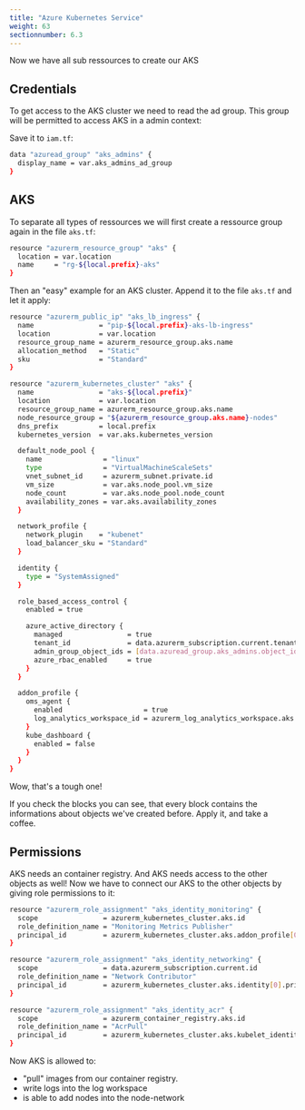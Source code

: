 ```yaml
---
title: "Azure Kubernetes Service"
weight: 63
sectionnumber: 6.3
---
```


Now we have all sub ressources to create our AKS


## Credentials

To get access to the AKS cluster we need to read the ad group. This group will be permitted to access AKS in a admin context:

Save it to `iam.tf`:

```bash
data "azuread_group" "aks_admins" {
  display_name = var.aks_admins_ad_group
}
```


## AKS

To separate all types of ressources we will first create a ressource group again in the file `aks.tf`:

```bash
resource "azurerm_resource_group" "aks" {
  location = var.location
  name     = "rg-${local.prefix}-aks"
}
```

Then an "easy" example for an AKS cluster. Append it to the file `aks.tf` and let it apply:

```bash
resource "azurerm_public_ip" "aks_lb_ingress" {
  name                = "pip-${local.prefix}-aks-lb-ingress"
  location            = var.location
  resource_group_name = azurerm_resource_group.aks.name
  allocation_method   = "Static"
  sku                 = "Standard"
}

resource "azurerm_kubernetes_cluster" "aks" {
  name                = "aks-${local.prefix}"
  location            = var.location
  resource_group_name = azurerm_resource_group.aks.name
  node_resource_group = "${azurerm_resource_group.aks.name}-nodes"
  dns_prefix          = local.prefix
  kubernetes_version  = var.aks.kubernetes_version

  default_node_pool {
    name               = "linux"
    type               = "VirtualMachineScaleSets"
    vnet_subnet_id     = azurerm_subnet.private.id
    vm_size            = var.aks.node_pool.vm_size
    node_count         = var.aks.node_pool.node_count
    availability_zones = var.aks.availability_zones
  }

  network_profile {
    network_plugin    = "kubenet"
    load_balancer_sku = "Standard"
  }

  identity {
    type = "SystemAssigned"
  }

  role_based_access_control {
    enabled = true

    azure_active_directory {
      managed                = true
      tenant_id              = data.azurerm_subscription.current.tenant_id
      admin_group_object_ids = [data.azuread_group.aks_admins.object_id]
      azure_rbac_enabled     = true
    }
  }

  addon_profile {
    oms_agent {
      enabled                    = true
      log_analytics_workspace_id = azurerm_log_analytics_workspace.aks.id
    }
    kube_dashboard {
      enabled = false
    }
  }
}
```

Wow, that's a tough one!

If you check the blocks you can see, that every block contains the informations about objects we've created before. Apply it, and take a coffee.


## Permissions

AKS needs an container registry. And AKS needs access to the other objects as well! Now we have to connect our AKS to the other objects by giving role permissions to it:

```bash
resource "azurerm_role_assignment" "aks_identity_monitoring" {
  scope                = azurerm_kubernetes_cluster.aks.id
  role_definition_name = "Monitoring Metrics Publisher"
  principal_id         = azurerm_kubernetes_cluster.aks.addon_profile[0].oms_agent[0].oms_agent_identity[0].object_id
}

resource "azurerm_role_assignment" "aks_identity_networking" {
  scope                = data.azurerm_subscription.current.id
  role_definition_name = "Network Contributor"
  principal_id         = azurerm_kubernetes_cluster.aks.identity[0].principal_id
}

resource "azurerm_role_assignment" "aks_identity_acr" {
  scope                = azurerm_container_registry.aks.id
  role_definition_name = "AcrPull"
  principal_id         = azurerm_kubernetes_cluster.aks.kubelet_identity[0].object_id
}
```

Now AKS is allowed to:

* "pull" images from our container registry.
* write logs into the log workspace
* is able to add nodes into the node-network
